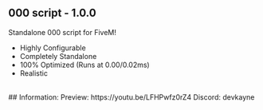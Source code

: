 ## 000 script - 1.0.0
Standalone 000 script for FiveM!

- Highly Configurable
- Completely Standalone
- 100% Optimized (Runs at 0.00/0.02ms)
- Realistic
<br>
## Information:
Preview: https://youtu.be/LFHPwfz0rZ4
Discord: devkayne
